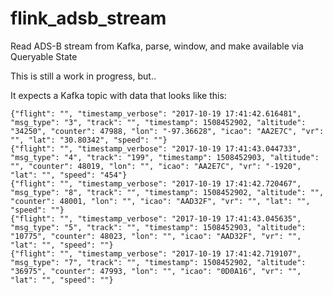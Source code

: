 # flink_adsb_stream
Read ADS-B stream from Kafka, parse, window, and make available via Queryable State

This is still a work in progress, but..

It expects a Kafka topic with data that looks like this:

```
{"flight": "", "timestamp_verbose": "2017-10-19 17:41:42.616481", "msg_type": "3", "track": "", "timestamp": 1508452902, "altitude": "34250", "counter": 47988, "lon": "-97.36628", "icao": "AA2E7C", "vr": "", "lat": "30.80342", "speed": ""}
{"flight": "", "timestamp_verbose": "2017-10-19 17:41:43.044733", "msg_type": "4", "track": "199", "timestamp": 1508452903, "altitude": "", "counter": 48019, "lon": "", "icao": "AA2E7C", "vr": "-1920", "lat": "", "speed": "454"}
{"flight": "", "timestamp_verbose": "2017-10-19 17:41:42.720467", "msg_type": "8", "track": "", "timestamp": 1508452902, "altitude": "", "counter": 48001, "lon": "", "icao": "AAD32F", "vr": "", "lat": "", "speed": ""}
{"flight": "", "timestamp_verbose": "2017-10-19 17:41:43.045635", "msg_type": "5", "track": "", "timestamp": 1508452903, "altitude": "10775", "counter": 48023, "lon": "", "icao": "AAD32F", "vr": "", "lat": "", "speed": ""}
{"flight": "", "timestamp_verbose": "2017-10-19 17:41:42.719107", "msg_type": "7", "track": "", "timestamp": 1508452902, "altitude": "36975", "counter": 47993, "lon": "", "icao": "0D0A16", "vr": "", "lat": "", "speed": ""}
```


